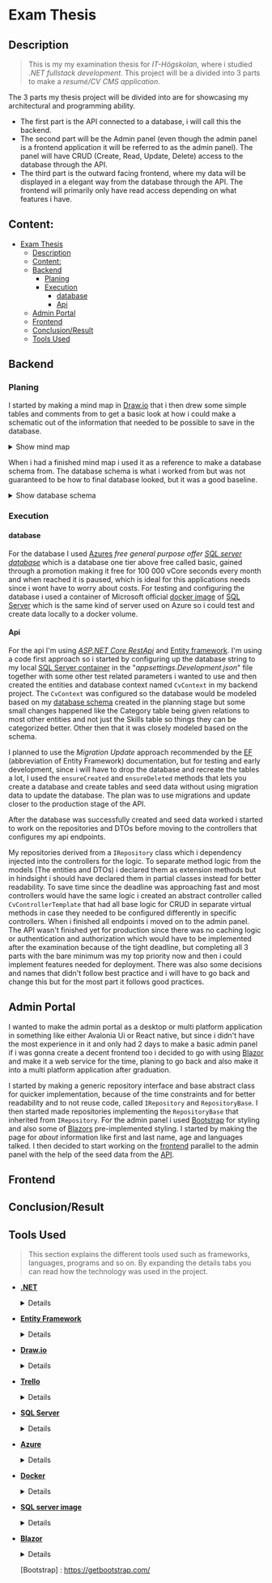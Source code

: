[comment]: # (All links are placed at the end of this document)

# Exam Thesis
## Description

>This is my my examination thesis for *IT-Högskolan*, where i studied *.NET fullstack development*. This project will be a divided into 3 parts to make a *resumé/CV CMS application*. 

The 3 parts my thesis project will be divided into are for showcasing my architectural and programming ability.
* The first part is the API connected to a database, i will call this the backend. 
* The second part will be the Admin panel (even though the admin panel is a frontend application it will be referred to as the admin panel). The panel will have CRUD (Create, Read, Update, Delete) access to the database through the API. 
* The third part is the outward facing frontend, where my data will be displayed in a elegant way from the database through the API. The frontend will primarily only have read access depending on what features i have.

## Content:
- [Exam Thesis](#exam-thesis)
  - [Description](#description)
  - [Content:](#content)
  - [Backend](#backend)
    - [Planing](#planing)
    - [Execution](#execution)
      - [database](#database)
      - [Api](#api)
  - [Admin Portal](#admin-portal)
  - [Frontend](#frontend)
  - [Conclusion/Result](#conclusionresult)
  - [Tools Used](#tools-used)
## Backend
  ### Planing

  I started by making a mind map in [Draw.io](#tools-used) that i then drew some simple tables and comments from to get a basic look at how i could make a schematic out of the information that needed to be possible to save in the database.

  <details>
  <summary>Show mind map</summary>

  ![Image of database mind map](./README_Pictures/Database/PlanningDatabaseContent.png)
  
  </details>

  When i had a finished mind map i used it as a reference to make a database schema from. The database schema is what i worked from but was not guaranteed to be how to final database looked, but it was a good baseline.

  <details>
  <summary>Show database schema</summary>
  
  ![Picture of the database schema](./README_Pictures/Database/DatabaseSchema.png)
  
  </details>

  ### Execution

  #### database 

  For the database I used [Azures](#tools-used) *free general purpose offer [SQL server database](#tools-used)* which is a database one tier above free called basic, gained through a promotion making it free for 100 000 vCore seconds every month and when reached it is paused, which is ideal for this applications needs since i wont have to worry about costs. For testing and configuring the database i used a container of Microsoft official [docker image](#tools-used) of [SQL Server](#tools-used) which is the same kind of server used on Azure so i could test and create data locally to a docker volume.

  #### Api
For the api I'm using *[ASP.NET Core RestApi](#tools-used)* and [Entity framework][Tools]. I'm using a code first approach so i started by configuring up the database string to my local [SQL Server container][Tools] in the "*appsettings.Development.json*" file together with some other test related parameters i wanted to use and then created the entities and database context named ``CvContext`` in my backend project. The ``CvContext`` was configured so the database would be modeled based on my [database schema](#planing) created in the planning stage but some small changes happened like the Category table being given relations to most other entities and not just the Skills table so things they can be categorized better. Other then that it was closely modeled based on the schema. 

I planned to use the *Migration Update* approach recommended by the [EF][Tools] (abbreviation of Entity Framework) documentation, but for testing and early development, since i will have to drop the database and recreate the tables a lot, I used the ``ensureCreated`` and ``ensureDeleted`` methods that lets you create a database and create tables and seed data without using migration data to update the database. The plan was to use migrations and update closer to the production stage of the API.

After the database was successfully created and seed data worked i started to work on the repositories and DTOs before moving to the controllers that configures my api endpoints.

My repositories derived from a ``IRepository`` class which i dependency injected into the controllers for the logic. To separate method logic from the models (The entities and DTOs) i declared them as extension methods but in hindsight i should have declared them in partial classes instead for better readability. To save time since the deadline was approaching fast and most controllers would have the same logic i created an abstract controller called ``CvControllerTemplate`` that had all base logic for CRUD in separate virtual methods in case they needed to be configured differently in specific controllers. When i finished all endpoints i moved on to the admin panel. The API wasn't finished yet for production since there was no caching logic or authentication and authorization which would have to be implemented after the examination because of the tight deadline, but completing all 3 parts with the bare minimum was my top priority now and then i could implement features needed for deployment. There was also some decisions and names that didn't follow best practice and i will have to go back and change this but for the most part it follows good practices.

## Admin Portal
I wanted to make the admin portal as a desktop or multi platform application in something like either Avalonia Ui or React native, but since i didn't have the most experience in it and only had 2 days to make a basic admin panel if i was gonna create a decent frontend too i decided to go with using [Blazor](#tools-used) and make it a web service for the time, planing to go back and also make it into a multi platform application after graduation.

I started by making a generic repository interface and base abstract class for quicker implementation, because of the time constraints and for better readability and to not reuse code, called ``IRepository`` and ``RepositoryBase``. I then started made repositories implementing the ``RepositoryBase`` that inherited from ``IRepository``.  For the admin panel i used [Bootstrap](#tools-used) for styling and also some of [Blazors](#tools-used) pre-implemented styling. I started by making the page for *about* information like first and last name, age and languages talked. I then decided to start working on the [frontend](#frontend) parallel to the admin panel with the help of the seed data from the [API](#backend).

## Frontend
## Conclusion/Result
## Tools Used

>This section explains the different tools used such as frameworks, languages, programs and so on. By expanding the details tabs you can read how the technology was used in the project.

- **[.NET][.NET]** <details>Asp.net core with C# is the framework and programming language I'm using for configuring my database (with the help of [Entity Frameork][EF]) and to create the backend API to transfer data </details>
- **[Entity Framework][EF]**<details>Entity Framework is a framework that let's the user configure their database through .NET code, in this case C# code. In this project the database tables and data is also managed and created code first with Entity framework.</details>
- **[Draw.io][Draw.io]** <details>Draw.io is a free and open source flowchart/diagram editing website and program that I used for mapping and planning different processes such as database logic and general brainstorming. What makes it so good other then being free is the fact it let's users save flowcharts directly to their online repositories if they want to (and many other cloud services or locally). It's also possible to export the charts you make in many different format such as PNG, PDF, HTML and so on which makes it very flexible.</details>
- **[Trello][trello]**
  <details>Trello is a Kanban board I use for planing my project and next steps, I have decided to divide it into 4 sections, "Backlog","In Progress", "Testing" and "Done". Backlog is what is to be done, "In progress" is processes started, "Testing" is where i think something is done but further testing is needed and "Done" is where cards that are done will be placed. Bugs and problems can still occur in the "done" section but they should at least have been thoroughly tested first. Below is a early picture of my trello board. 
  
  ![Picture of trello board divided into 4 sections in the following order from left to right: "Backlog","In Progress", "Testing" and "Done"](./README_Pictures/TrelloLayout.png)</details>
- **[SQL Server][SQLServer]**<details>SQL Server is a SQL server provided by microsoft.</details>
- **[Azure]**<details>Azure is a cloud provider whom i have my [SQL server][SQLServer] at and some other services in this project</details>
- **[Docker]**<details>Docker works like a lightweigh and portable virtual machine but for application instances.</details>
- **[SQL server image][SQLImage]**<details>The sql server let's you create a container of the SQL server. I used this for testing my database so that no breaknig changes would affect my Azure database since it's easy to kill and create a new container from scrtatch if needed.</details>
- **[Blazor]**<details>Blazor is a .net web framework that is component basesd like react and it let's you use C# code instead of javascript. The C# code is then compiled into JS so it can work on the web.</details>

  [comment]: # (This section is for storing links for easy reuse)

  [draw.io]: https://www.google.com/url?sa=t&source=web&rct=j&opi=89978449&url=https://app.diagrams.net/&ved=2ahUKEwiZ7d7R0tqFAxVGIxAIHW1KBqwQFnoECAcQAQ&usg=AOvVaw28S23h4_WI8toant9FYDpi

  [trello]: https://trello.com

  [.NET]:https://dotnet.microsoft.com/en-us/apps/aspnet

  [EF]: https://learn.microsoft.com/en-us/aspnet/entity-framework

  [Azure]: https://azure.microsoft.com/sv-se/

  [SQLServer]: https://learn.microsoft.com/en-us/sql/sql-server/what-is-sql-server?view=sql-server-ver16

  [Docker]: https://www.docker.com/

  [SqlImage]: https://hub.docker.com/_/microsoft-mssql-server/

  [Tools]: #tools-used

  [Blazor]: https://dotnet.microsoft.com/en-us/apps/aspnet/web-apps/blazor

  [Bootstrap] : https://getbootstrap.com/

